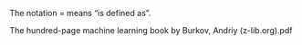 The notation = means “is defined as”.

The hundred-page machine learning book by Burkov, Andriy (z-lib.org).pdf
